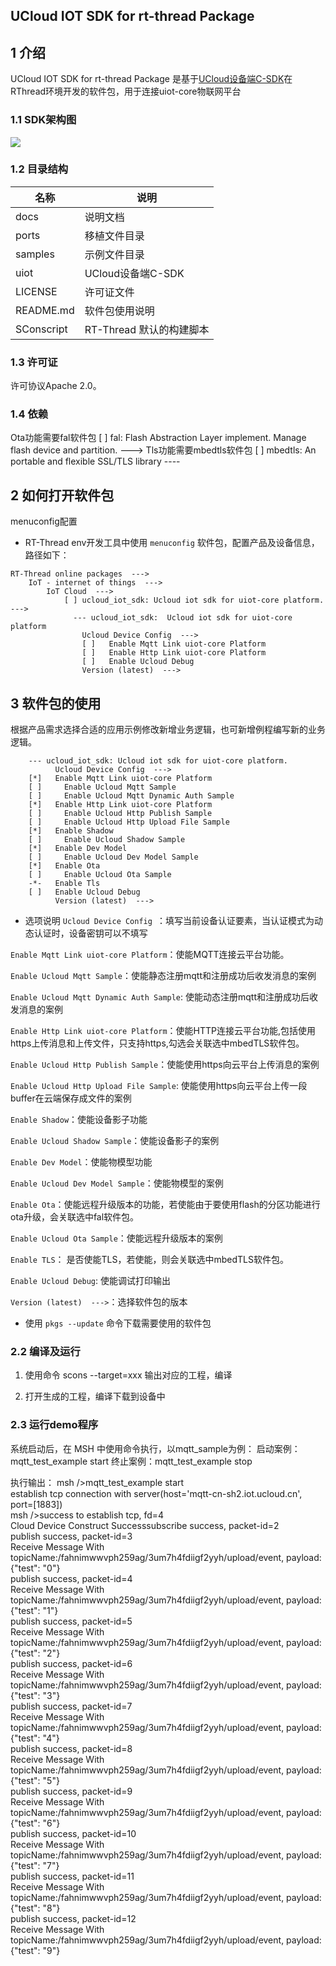 ##  UCloud IOT SDK for rt-thread Package 
## 1 介绍

UCloud IOT SDK for rt-thread Package 是基于[UCloud设备端C-SDK](https://github.com/ucloud/ucloud-iot-device-sdk-c)在RThread环境开发的软件包，用于连接uiot-core物联网平台

### 1.1 SDK架构图
![](https://uiot.cn-sh2.ufileos.com/sdk%E6%9E%B6%E6%9E%84%E5%9B%BE.png)

### 1.2 目录结构

| 名称              | 说明 |
| ----              | ---- |
| docs              | 说明文档 |
| ports             | 移植文件目录 |
| samples           | 示例文件目录 |
| uiot              | UCloud设备端C-SDK |
| LICENSE           | 许可证文件 |
| README.md         | 软件包使用说明 |
| SConscript        | RT-Thread 默认的构建脚本 |

### 1.3 许可证

许可协议Apache 2.0。

### 1.4 依赖
Ota功能需要fal软件包
[ ] fal: Flash Abstraction Layer implement. Manage flash device and partition.  --->
Tls功能需要mbedtls软件包
[ ] mbedtls: An portable and flexible SSL/TLS library  ----

## 2 如何打开软件包
menuconfig配置
- RT-Thread env开发工具中使用 `menuconfig` 软件包，配置产品及设备信息，
路径如下：
```
RT-Thread online packages  --->
    IoT - internet of things  --->
        IoT Cloud  --->
            [ ] ucloud_iot_sdk: Ucloud iot sdk for uiot-core platform.  --->
              --- ucloud_iot_sdk:  Ucloud iot sdk for uiot-core platform 
                Ucloud Device Config  --->                  
                [ ]   Enable Mqtt Link uiot-core Platform
                [ ]   Enable Http Link uiot-core Platform
                [ ]   Enable Ucloud Debug
                Version (latest)  --->	
```

## 3 软件包的使用
根据产品需求选择合适的应用示例修改新增业务逻辑，也可新增例程编写新的业务逻辑。
```	
    --- ucloud_iot_sdk: Ucloud iot sdk for uiot-core platform.
          Ucloud Device Config  --->    
    [*]   Enable Mqtt Link uiot-core Platform
    [ ]     Enable Ucloud Mqtt Sample 
    [ ]     Enable Ucloud Mqtt Dynamic Auth Sample
    [*]   Enable Http Link uiot-core Platform
    [ ]     Enable Ucloud Http Publish Sample
    [ ]     Enable Ucloud Http Upload File Sample
    [*]   Enable Shadow      
    [ ]     Enable Ucloud Shadow Sample
    [*]   Enable Dev Model  
    [ ]     Enable Ucloud Dev Model Sample
    [*]   Enable Ota                                                                                                
    [ ]     Enable Ucloud Ota Sample  
    -*-   Enable Tls 
    [ ]   Enable Ucloud Debug
          Version (latest)  --->
```

- 选项说明
`Ucloud Device Config `：填写当前设备认证要素，当认证模式为动态认证时，设备密钥可以不填写

`Enable Mqtt Link uiot-core Platform`：使能MQTT连接云平台功能。

`Enable Ucloud Mqtt Sample`：使能静态注册mqtt和注册成功后收发消息的案例

`Enable Ucloud Mqtt Dynamic Auth Sample`: 使能动态注册mqtt和注册成功后收发消息的案例

`Enable Http Link uiot-core Platform`：使能HTTP连接云平台功能,包括使用https上传消息和上传文件，只支持https,勾选会关联选中mbedTLS软件包。

`Enable Ucloud Http Publish Sample`：使能使用https向云平台上传消息的案例

`Enable Ucloud Http Upload File Sample`: 使能使用https向云平台上传一段buffer在云端保存成文件的案例

`Enable Shadow`：使能设备影子功能

`Enable Ucloud Shadow Sample`：使能设备影子的案例

`Enable Dev Model`：使能物模型功能

`Enable Ucloud Dev Model Sample`：使能物模型的案例

`Enable Ota`：使能远程升级版本的功能，若使能由于要使用flash的分区功能进行ota升级，会关联选中fal软件包。

`Enable Ucloud Ota Sample`：使能远程升级版本的案例

`Enable TLS`： 是否使能TLS，若使能，则会关联选中mbedTLS软件包。

`Enable Ucloud Debug`: 使能调试打印输出

`Version (latest)  --->`：选择软件包的版本

- 使用 `pkgs --update` 命令下载需要使用的软件包

### 2.2 编译及运行
1. 使用命令 scons --target=xxx 输出对应的工程，编译 

2. 打开生成的工程，编译下载到设备中

### 2.3 运行demo程序
系统启动后，在 MSH 中使用命令执行，以mqtt_sample为例：
启动案例：mqtt_test_example start
终止案例：mqtt_test_example stop

执行输出：
msh />mqtt_test_example start                                                                                                       
establish tcp connection with server(host='mqtt-cn-sh2.iot.ucloud.cn', port=[1883])                                                 
msh />success to establish tcp, fd=4                                                                                                
Cloud Device Construct Successsubscribe success, packet-id=2                                                                        
publish success, packet-id=3                                                                                                        
Receive Message With topicName:/fahnimwwvph259ag/3um7h4fdiigf2yyh/upload/event, payload:{"test": "0"}                               
publish success, packet-id=4                                                                                                        
Receive Message With topicName:/fahnimwwvph259ag/3um7h4fdiigf2yyh/upload/event, payload:{"test": "1"}                               
publish success, packet-id=5                                                                                                        
Receive Message With topicName:/fahnimwwvph259ag/3um7h4fdiigf2yyh/upload/event, payload:{"test": "2"}                               
publish success, packet-id=6                                                                                                        
Receive Message With topicName:/fahnimwwvph259ag/3um7h4fdiigf2yyh/upload/event, payload:{"test": "3"}                               
publish success, packet-id=7                                                                                                        
Receive Message With topicName:/fahnimwwvph259ag/3um7h4fdiigf2yyh/upload/event, payload:{"test": "4"}                               
publish success, packet-id=8                                                                                                        
Receive Message With topicName:/fahnimwwvph259ag/3um7h4fdiigf2yyh/upload/event, payload:{"test": "5"}                               
publish success, packet-id=9                                                                                                        
Receive Message With topicName:/fahnimwwvph259ag/3um7h4fdiigf2yyh/upload/event, payload:{"test": "6"}                               
publish success, packet-id=10                                                                                                       
Receive Message With topicName:/fahnimwwvph259ag/3um7h4fdiigf2yyh/upload/event, payload:{"test": "7"}                               
publish success, packet-id=11                                                                                                       
Receive Message With topicName:/fahnimwwvph259ag/3um7h4fdiigf2yyh/upload/event, payload:{"test": "8"}                               
publish success, packet-id=12                                                                                                       
Receive Message With topicName:/fahnimwwvph259ag/3um7h4fdiigf2yyh/upload/event, payload:{"test": "9"} 







